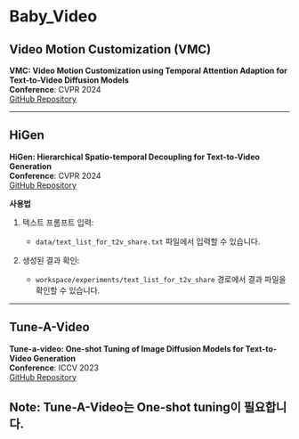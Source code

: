 # Baby_Video

## Video Motion Customization (VMC)
**VMC: Video Motion Customization using Temporal Attention Adaption for Text-to-Video Diffusion Models**  
**Conference**: CVPR 2024  
[GitHub Repository](https://github.com/HyeonHo99/Video-Motion-Customization)

---

## HiGen
**HiGen: Hierarchical Spatio-temporal Decoupling for Text-to-Video Generation**  
**Conference**: CVPR 2024  
[GitHub Repository](https://github.com/ali-vilab/VGen?tab=readme-ov-file)

**사용법**
1. 텍스트 프롬프트 입력:
    - `data/text_list_for_t2v_share.txt` 파일에서 입력할 수 있습니다.

2. 생성된 결과 확인:
    - `workspace/experiments/text_list_for_t2v_share` 경로에서 결과 파일을 확인할 수 있습니다.


---

## Tune-A-Video
**Tune-a-video: One-shot Tuning of Image Diffusion Models for Text-to-Video Generation**  
**Conference**: ICCV 2023  
[GitHub Repository](https://github.com/showlab/Tune-A-Video)

**Note**: Tune-A-Video는 **One-shot tuning**이 필요합니다.
---

